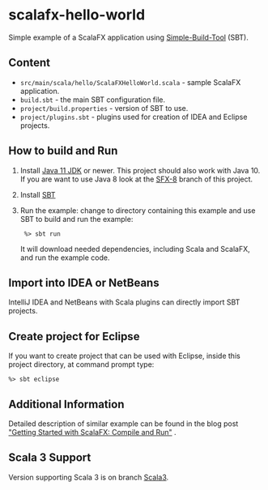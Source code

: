 scalafx-hello-world
===================

Simple example of a ScalaFX application using [Simple-Build-Tool](http://www.scala-sbt.org/) (SBT).


Content
-------

* `src/main/scala/hello/ScalaFXHelloWorld.scala` - sample ScalaFX application.
* `build.sbt` - the main SBT configuration file.
* `project/build.properties` - version of SBT to use.
* `project/plugins.sbt` - plugins used for creation of IDEA and Eclipse projects.


How to build and Run
--------------------

1. Install [Java 11 JDK](http://www.oracle.com/technetwork/java/javase/downloads/index.html) or newer. This project should also work with Java 10. If you are want to use Java 8 look at the [SFX-8](https://github.com/scalafx/scalafx-hello-world/tree/SFX-8) branch of this project.

2. Install [SBT](http://www.scala-sbt.org/)

3. Run the example: change to directory containing this example and use SBT to
   build and run the example:

   ```
    %> sbt run
   ```

   It will download needed dependencies, including Scala and ScalaFX, and run 
   the example code. 


Import into IDEA or NetBeans
----------------------------

IntelliJ IDEA and NetBeans with Scala plugins can directly import SBT projects. 


Create project for Eclipse
-------------------------

If you want to create project that can be used with Eclipse, inside
this project directory, at command prompt type:

    %> sbt eclipse

Additional Information
----------------------

Detailed description of similar example can be found in the blog post
["Getting Started with ScalaFX: Compile and Run"](http://codingonthestaircase.wordpress.com/2013/05/17/getting-started-with-scalafx-compile-and-run-2/)
.


Scala 3 Support
---------------

Version supporting Scala 3 is on branch [Scala3](https://github.com/scalafx/scalafx-hello-world/tree/Scala3). 
